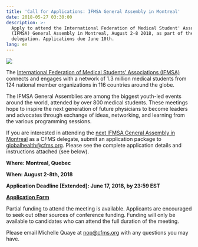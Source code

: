 ```yaml
---
title: 'Call for Applications: IFMSA General Assembly in Montreal'
date: 2018-05-27 03:30:00
description: >-
  Apply to attend the International Federation of Medical Student' Associations
  (IFMSA) General Assembly in Montreal, August 2-8 2018, as part of the CFMS
  delegation. Applications due June 10th.
lang: en
---
```


![](/uploads/ifmsa-callfordelegates-1.png)

The [International Federation of Medical Students’ Associations (IFMSA)](https://ifmsa.org/) connects and engages with a network of 1.3 million medical students from 124 national member organizations in 116 countries around the globe.

The IFMSA General Assemblies are among the biggest youth-led events around the world, attended by over 800 medical students. These meetings hope to inspire the next generation of future physicians to become leaders and advocates through exchange of ideas, networking, and learning from the various programming sessions.

If you are interested in attending the [next IFMSA General Assembly in Montreal](https://am2018montreal.com/am2018/) as a CFMS delegate, submit an application package to [globalhealth@cfms.org](mailto:globalhealth@cfms.org). Please see the complete application details and instructions attached (see below).

**Where: Montreal, Quebec**

**When: August 2-8th, 2018**

**Application Deadline [Extended]: June 17, 2018, by 23:59 EST**

[**Application Form**](https://goo.gl/forms/J3y7ZwSE2NJ3GiQm2)

Partial funding to attend the meeting is available. Applicants are encouraged to seek out other sources of conference funding. Funding will only be available to candidates who can attend the full duration of the meeting.

Please email Michelle Quaye at [nop@cfms.org](mailto:nop@cfms.org) with any questions you may have.
